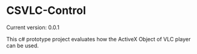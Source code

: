# CSVLC-Control
Current version: 0.0.1

This c# prototype project evaluates how the ActiveX Object of VLC player can be used.
